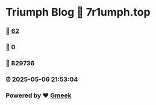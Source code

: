 # Triumph Blog :link: 7r1umph.top 
### :page_facing_up: [62](7r1umph.top/tag.html) 
### :speech_balloon: 0 
### :hibiscus: 829736 
### :alarm_clock: 2025-05-06 21:53:04 
### Powered by :heart: [Gmeek](https://github.com/Meekdai/Gmeek)
